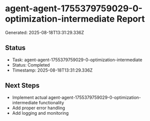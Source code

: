 # agent-agent-1755379759029-0-optimization-intermediate Report

Generated: 2025-08-18T13:31:29.336Z

## Status
- Task: agent-agent-1755379759029-0-optimization-intermediate
- Status: Completed
- Timestamp: 2025-08-18T13:31:29.336Z

## Next Steps
- Implement actual agent-agent-1755379759029-0-optimization-intermediate functionality
- Add proper error handling
- Add logging and monitoring
